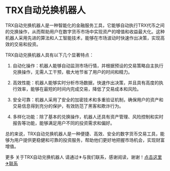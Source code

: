 # TRX自动兑换机器人

TRX自动兑换机器人是一种智能化的金融服务工具，它能够自动执行TRX代币之间的兑换操作，从而帮助用户在数字货币市场中实现资产的增值和收益最大化。这种机器人采用先进的算法和人工智能技术，能够在市场波动时快速作出决策，实现高效的交易和投资。

TRX自动兑换机器人具有以下几个显著特点：

1. 自动化操作：机器人能够自动监测市场行情，并根据预设的交易策略自主执行兑换操作，无需人工干预，极大地节省了用户的时间和精力。

2. 高效性能：机器人能够实时分析市场数据，快速作出决策，并且具有高度的执行效率，能够在最短的时间内完成交易，降低了交易成本和风险。

3. 安全可靠：机器人采用了安全的加密技术和多重验证机制，确保用户的资产和交易信息得到充分的保护，有效防范了黑客和欺诈行为。

4. 多样化功能：除了基本的兑换操作，机器人还具有资产管理、风险控制和实时报告等功能，能够满足用户不同的投资需求和偏好。

总的来说，TRX自动兑换机器人是一种便捷、高效、安全的数字货币交易工具，能够为用户提供更稳健和可靠的投资服务，帮助他们更好地把握市场机会，实现财富增值。

更多 关于TRX自动兑换机器人 请通过✈与我们联系，感谢阅读，谢谢！[点击这里✈联系](https://trx.tw)